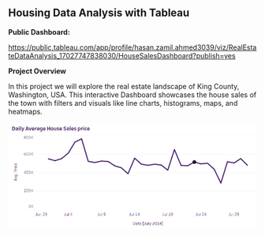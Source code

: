 ## Housing Data Analysis with Tableau

**Public Dashboard:** 

<a href="https://public.tableau.com/app/profile/hasan.zamil.ahmed3039/viz/RealEstateDataAnalysis_17027747838030/HouseSalesDashboard?publish=yes" target="_blank">https://public.tableau.com/app/profile/hasan.zamil.ahmed3039/viz/RealEstateDataAnalysis_17027747838030/HouseSalesDashboard?publish=yes</a>


**Project Overview**

In this project we will explore the real estate landscape of King County, Washington, USA. This interactive Dashboard showcases the house sales of the town with filters and visuals like line charts, histograms, maps, and heatmaps.

![GitHub Logo](/Images/1.png)

